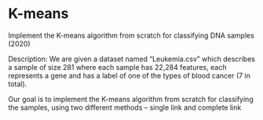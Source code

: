 # K-means
Implement the K-means algorithm from scratch for classifying DNA samples (2020)


Description:
We are given a dataset named “Leukemia.csv” which describes a sample of size 281 where each sample has 22,284 features, each represents a gene and has a label of one of the types of blood cancer (7 in total).

Our goal is to implement the K-means algorithm from scratch for classifying the samples, using two different methods – single link and complete link
